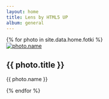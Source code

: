 ```yaml
---
layout: home
title: Lens by HTML5 UP
album: general
---
```


<!-- Thumbnail -->

<section id="thumbnails">{% for photo in  site.data.home.fotki %}
	<article>
		<a class="thumbnail" href="{{ photo.image }}" data-position="left center"><img src="{{ photo.tnailurl }}" alt="photo.name" /></a>
		<h2>{{ photo.title }}</h2>
		<p>{{ photo.name }}</p>
	</article>
{% endfor %}</section>

<!--<section id="thumbnails">{% for photo in site.photos %}
	<article>
		<a class="thumbnail" href="{{ photo.image }}" data-position="left center"><img src="{{ photo.thumbnail }}" alt="" /></a>
		<h2>{{ photo.title }}</h2>
		<p>{{ photo.caption }}</p>
	</article>
{% endfor %}</section>
-->
